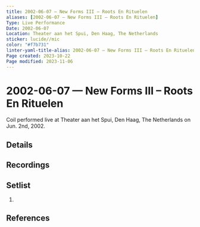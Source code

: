 ```yaml
---
title: 2002-06-07 — New Forms III – Roots En Rituelen
aliases: [2002-06-07 — New Forms III – Roots En Rituelen]
Type: Live Performance
Date: 2002-06-07
Location: Theater aan het Spui, Den Haag, The Netherlands
sticker: lucide//mic
color: "#f7b731"
linter-yaml-title-alias: 2002-06-07 — New Forms III – Roots En Rituelen
Page created: 2023-10-22
Page modified: 2023-11-06
---
```


# 2002-06-07 — New Forms III – Roots En Rituelen

Coil performed live at Theater aan het Spui, Den Haag, The Netherlands on Jun. 2nd, 2002.

## Details


## Recordings


## Setlist
1.

## References

[^1]: [Entry at Live Coil Archive]()
